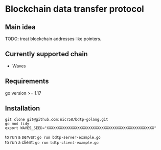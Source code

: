 # Blockchain data transfer protocol

## Main idea
TODO: treat blockchain addresses like pointers.

## Currently supported chain
- Waves 

## Requirements
go version >= 1.17
## Installation
`git clone git@github.com:nic758/bdtp-golang.git`<br/>
`go mod tidy`<br/>
`export WAVES_SEED="XXXXXXXXXXXXXXXXXXXXXXXXXXXXXXXXXXXXXXXXXXXXXXXXX"`<br/>

to run a server: `go run bdtp-server-example.go`<br/>
to run a client: `go run bdtp-client-example.go`
